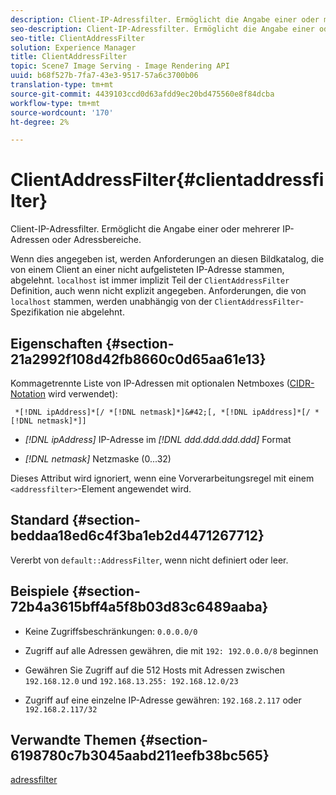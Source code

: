 ```yaml
---
description: Client-IP-Adressfilter. Ermöglicht die Angabe einer oder mehrerer IP-Adressen oder Adressbereiche.
seo-description: Client-IP-Adressfilter. Ermöglicht die Angabe einer oder mehrerer IP-Adressen oder Adressbereiche.
seo-title: ClientAddressFilter
solution: Experience Manager
title: ClientAddressFilter
topic: Scene7 Image Serving - Image Rendering API
uuid: b68f527b-7fa7-43e3-9517-57a6c3700b06
translation-type: tm+mt
source-git-commit: 4439103ccd0d63afdd9ec20bd475560e8f84dcba
workflow-type: tm+mt
source-wordcount: '170'
ht-degree: 2%

---
```



# ClientAddressFilter{#clientaddressfilter}

Client-IP-Adressfilter. Ermöglicht die Angabe einer oder mehrerer IP-Adressen oder Adressbereiche.

Wenn dies angegeben ist, werden Anforderungen an diesen Bildkatalog, die von einem Client an einer nicht aufgelisteten IP-Adresse stammen, abgelehnt. `localhost` ist immer implizit Teil der  `ClientAddressFilter` Definition, auch wenn nicht explizit angegeben. Anforderungen, die von `localhost` stammen, werden unabhängig von der `ClientAddressFilter`-Spezifikation nie abgelehnt.

## Eigenschaften {#section-21a2992f108d42fb8660c0d65aa61e13}

Kommagetrennte Liste von IP-Adressen mit optionalen Netmboxes ([CIDR-Notation](https://en.wikipedia.org/wiki/Classless_Inter-Domain_Routing#CIDR_notation) wird verwendet):

` *[!DNL ipAddress]*[/ *[!DNL netmask]*]&#42;[, *[!DNL ipAddress]*[/ *[!DNL netmask]*]]`

* *[!DNL ipAddress]* IP-Adresse im  *[!DNL ddd.ddd.ddd.ddd]* Format

* *[!DNL netmask]* Netzmaske (0...32)

Dieses Attribut wird ignoriert, wenn eine Vorverarbeitungsregel mit einem `<addressfilter>`-Element angewendet wird.

## Standard {#section-beddaa18ed6c4f3ba1eb2d4471267712}

Vererbt von `default::AddressFilter`, wenn nicht definiert oder leer.

## Beispiele {#section-72b4a3615bff4a5f8b03d83c6489aaba}

* Keine Zugriffsbeschränkungen: `0.0.0.0/0`
* Zugriff auf alle Adressen gewähren, die mit `192: 192.0.0.0/8` beginnen
* Gewähren Sie Zugriff auf die 512 Hosts mit Adressen zwischen `192.168.12.0` und `192.168.13.255: 192.168.12.0/23`

* Zugriff auf eine einzelne IP-Adresse gewähren: `192.168.2.117` oder `192.168.2.117/32`

## Verwandte Themen {#section-6198780c7b3045aabd211eefb38bc565}

[adressfilter](../../../../../ir-api/material-cat/image-rendering-api-ref/c-ir-material-catalog/c-ir-attributes-reference/r-ir-clientaddressfilter.md#reference-52a541cec0b0424faf263d1fb4946b5f)

